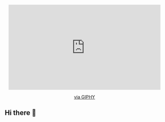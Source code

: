 <div id="header" align="center">
<iframe src="https://giphy.com/embed/l0ExmuVtODPWy0xP2" width="480" height="269" style="" frameBorder="0" class="giphy-embed" allowFullScreen></iframe><p><a href="https://giphy.com/gifs/nasa-space-2016-l0ExmuVtODPWy0xP2">via GIPHY</a></p>
</div>

## Hi there 👋

<!--
**jollygoodjacob/jollygoodjacob** is a ✨ _special_ ✨ repository because its `README.md` (this file) appears on your GitHub profile.

Here are some ideas to get you started:

- 🔭 I’m currently working on ...
- 🌱 I’m currently learning ...
- 👯 I’m looking to collaborate on ...
- 🤔 I’m looking for help with ...
- 💬 Ask me about ...
- 📫 How to reach me: ...
- 😄 Pronouns: ...
- ⚡ Fun fact: ...
-->
